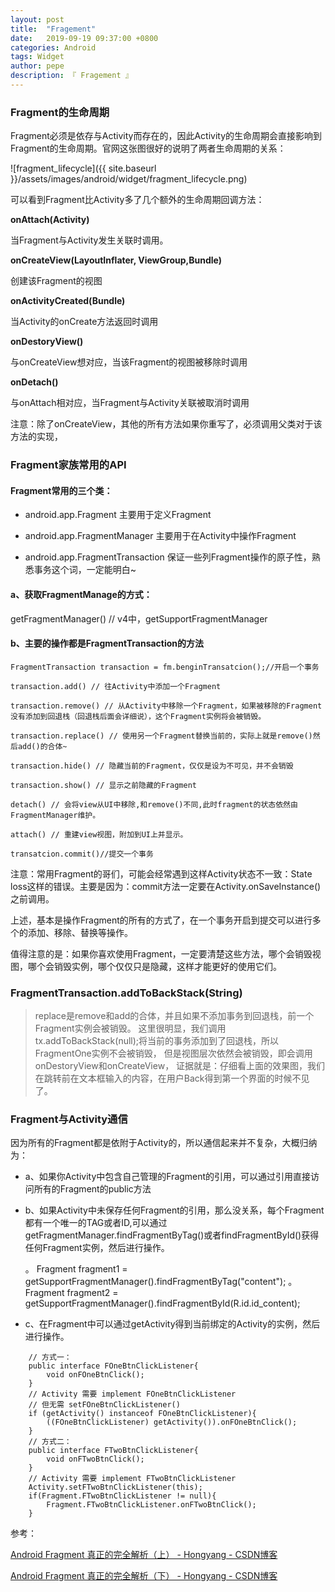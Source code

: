 ```yaml
---
layout: post
title:  "Fragement"
date:   2019-09-19 09:37:00 +0800
categories: Android
tags: Widget
author: pepe
description: 『 Fragement 』
---
```


### **Fragment的生命周期**

Fragment必须是依存与Activity而存在的，因此Activity的生命周期会直接影响到Fragment的生命周期。官网这张图很好的说明了两者生命周期的关系：

![fragment_lifecycle]({{ site.baseurl }}/assets/images/android/widget/fragment_lifecycle.png)

可以看到Fragment比Activity多了几个额外的生命周期回调方法：

**onAttach(Activity)**

当Fragment与Activity发生关联时调用。

**onCreateView(LayoutInflater, ViewGroup,Bundle)**

创建该Fragment的视图

**onActivityCreated(Bundle)**

当Activity的onCreate方法返回时调用

**onDestoryView()**

与onCreateView想对应，当该Fragment的视图被移除时调用

**onDetach()**

与onAttach相对应，当Fragment与Activity关联被取消时调用

注意：除了onCreateView，其他的所有方法如果你重写了，必须调用父类对于该方法的实现，


### **Fragment家族常用的API**

#### Fragment常用的三个类：

* android.app.Fragment 主要用于定义Fragment

* android.app.FragmentManager 主要用于在Activity中操作Fragment

* android.app.FragmentTransaction 保证一些列Fragment操作的原子性，熟悉事务这个词，一定能明白~

#### a、获取FragmentManage的方式：

getFragmentManager() // v4中，getSupportFragmentManager

#### b、主要的操作都是FragmentTransaction的方法
```
FragmentTransaction transaction = fm.benginTransatcion();//开启一个事务

transaction.add() // 往Activity中添加一个Fragment

transaction.remove() // 从Activity中移除一个Fragment，如果被移除的Fragment没有添加到回退栈（回退栈后面会详细说），这个Fragment实例将会被销毁。

transaction.replace() // 使用另一个Fragment替换当前的，实际上就是remove()然后add()的合体~

transaction.hide() // 隐藏当前的Fragment，仅仅是设为不可见，并不会销毁

transaction.show() // 显示之前隐藏的Fragment

detach() // 会将view从UI中移除,和remove()不同,此时fragment的状态依然由FragmentManager维护。

attach() // 重建view视图，附加到UI上并显示。

transatcion.commit()//提交一个事务
```

注意：常用Fragment的哥们，可能会经常遇到这样Activity状态不一致：State loss这样的错误。主要是因为：commit方法一定要在Activity.onSaveInstance()之前调用。

上述，基本是操作Fragment的所有的方式了，在一个事务开启到提交可以进行多个的添加、移除、替换等操作。

值得注意的是：如果你喜欢使用Fragment，一定要清楚这些方法，哪个会销毁视图，哪个会销毁实例，哪个仅仅只是隐藏，这样才能更好的使用它们。


### **FragmentTransaction.addToBackStack(String)**

> replace是remove和add的合体，并且如果不添加事务到回退栈，前一个Fragment实例会被销毁。
  这里很明显，我们调用tx.addToBackStack(null);将当前的事务添加到了回退栈，所以FragmentOne实例不会被销毁，
  但是视图层次依然会被销毁，即会调用onDestoryView和onCreateView，
  证据就是：仔细看上面的效果图，我们在跳转前在文本框输入的内容，在用户Back得到第一个界面的时候不见了。

### **Fragment与Activity通信**

因为所有的Fragment都是依附于Activity的，所以通信起来并不复杂，大概归纳为：

* a、如果你Activity中包含自己管理的Fragment的引用，可以通过引用直接访问所有的Fragment的public方法

* b、如果Activity中未保存任何Fragment的引用，那么没关系，每个Fragment都有一个唯一的TAG或者ID,可以通过getFragmentManager.findFragmentByTag()或者findFragmentById()获得任何Fragment实例，然后进行操作。

	。 Fragment fragment1 = getSupportFragmentManager().findFragmentByTag("content");
	。 Fragment fragment2 = getSupportFragmentManager().findFragmentById(R.id.id_content);

* c、在Fragment中可以通过getActivity得到当前绑定的Activity的实例，然后进行操作。

```
	// 方式一：
	public interface FOneBtnClickListener{
		void onFOneBtnClick();
	}
	// Activity 需要 implement FOneBtnClickListener
	// 但无需 setFOneBtnClickListener()
	if (getActivity() instanceof FOneBtnClickListener){
		((FOneBtnClickListener) getActivity()).onFOneBtnClick();
	}
	// 方式二：
	public interface FTwoBtnClickListener{
		void onFTwoBtnClick();
	}
	// Activity 需要 implement FTwoBtnClickListener
	Activity.setFTwoBtnClickListener(this);
	if(Fragment.FTwoBtnClickListener != null){
		Fragment.FTwoBtnClickListener.onFTwoBtnClick();
	}
```

参考：

[Android Fragment 真正的完全解析（上） - Hongyang - CSDN博客](https://blog.csdn.net/lmj623565791/article/details/37970961)

[Android Fragment 真正的完全解析（下） - Hongyang - CSDN博客](https://blog.csdn.net/lmj623565791/article/details/37992017)


